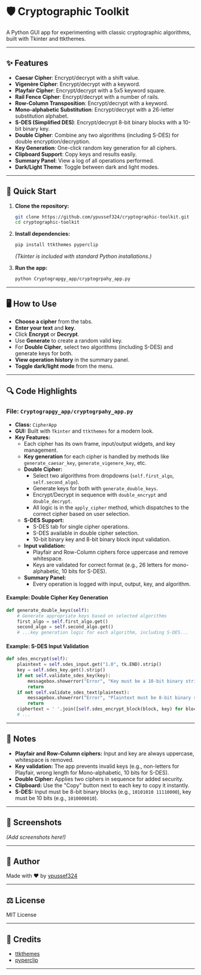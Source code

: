 # 🛡️ Cryptographic Toolkit

A Python GUI app for experimenting with classic cryptographic algorithms, built with Tkinter and ttkthemes.

---

## ✨ Features

- **Caesar Cipher**: Encrypt/decrypt with a shift value.
- **Vigenère Cipher**: Encrypt/decrypt with a keyword.
- **Playfair Cipher**: Encrypt/decrypt with a 5x5 keyword square.
- **Rail Fence Cipher**: Encrypt/decrypt with a number of rails.
- **Row-Column Transposition**: Encrypt/decrypt with a keyword.
- **Mono-alphabetic Substitution**: Encrypt/decrypt with a 26-letter substitution alphabet.
- **S-DES (Simplified DES)**: Encrypt/decrypt 8-bit binary blocks with a 10-bit binary key.
- **Double Cipher**: Combine any two algorithms (including S-DES) for double encryption/decryption.
- **Key Generation**: One-click random key generation for all ciphers.
- **Clipboard Support**: Copy keys and results easily.
- **Summary Panel**: View a log of all operations performed.
- **Dark/Light Theme**: Toggle between dark and light modes.

---

## 🚀 Quick Start

1. **Clone the repository:**
   ```bash
   git clone https://github.com/ypussef324/cryptographic-toolkit.git
   cd cryptographic-toolkit
   ```

2. **Install dependencies:**
   ```bash
   pip install ttkthemes pyperclip
   ```
   *(Tkinter is included with standard Python installations.)*

3. **Run the app:**
   ```bash
   python Cryptograpgy_app/cryptogrpahy_app.py
   ```

---

## 🖥️ How to Use

- **Choose a cipher** from the tabs.
- **Enter your text** and **key**.
- Click **Encrypt** or **Decrypt**.
- Use **Generate** to create a random valid key.
- For **Double Cipher**, select two algorithms (including S-DES) and generate keys for both.
- **View operation history** in the summary panel.
- **Toggle dark/light mode** from the menu.

---

## 🔍 Code Highlights

### File: `Cryptograpgy_app/cryptogrpahy_app.py`

- **Class:** `CipherApp`
- **GUI:** Built with `Tkinter` and `ttkthemes` for a modern look.
- **Key Features:**
  - Each cipher has its own frame, input/output widgets, and key management.
  - **Key generation** for each cipher is handled by methods like `generate_caesar_key`, `generate_vigenere_key`, etc.
  - **Double Cipher:**  
    - Select two algorithms from dropdowns (`self.first_algo`, `self.second_algo`).
    - Generate keys for both with `generate_double_keys`.
    - Encrypt/Decrypt in sequence with `double_encrypt` and `double_decrypt`.
    - All logic is in the `apply_cipher` method, which dispatches to the correct cipher based on user selection.
  - **S-DES Support:**  
    - S-DES tab for single cipher operations.
    - S-DES available in double cipher selection.
    - 10-bit binary key and 8-bit binary block input validation.
  - **Input validation:**  
    - Playfair and Row-Column ciphers force uppercase and remove whitespace.
    - Keys are validated for correct format (e.g., 26 letters for mono-alphabetic, 10 bits for S-DES).
  - **Summary Panel:**  
    - Every operation is logged with input, output, key, and algorithm.

#### Example: Double Cipher Key Generation
```python
def generate_double_keys(self):
    # Generate appropriate keys based on selected algorithms
    first_algo = self.first_algo.get()
    second_algo = self.second_algo.get()
    # ...key generation logic for each algorithm, including S-DES...
```

#### Example: S-DES Input Validation
```python
def sdes_encrypt(self):
    plaintext = self.sdes_input.get("1.0", tk.END).strip()
    key = self.sdes_key.get().strip()
    if not self.validate_sdes_key(key):
        messagebox.showerror("Error", "Key must be a 10-bit binary string (e.g., 1010000010)")
        return
    if not self.validate_sdes_text(plaintext):
        messagebox.showerror("Error", "Plaintext must be 8-bit binary string(s), separated by spaces")
        return
    ciphertext = ' '.join([self.sdes_encrypt_block(block, key) for block in plaintext.split()])
    # ...
```

---

## 📝 Notes

- **Playfair and Row-Column ciphers:** Input and key are always uppercase, whitespace is removed.
- **Key validation:** The app prevents invalid keys (e.g., non-letters for Playfair, wrong length for Mono-alphabetic, 10 bits for S-DES).
- **Double Cipher:** Applies two ciphers in sequence for added security.
- **Clipboard:** Use the "Copy" button next to each key to copy it instantly.
- **S-DES:** Input must be 8-bit binary blocks (e.g., `10101010 11110000`), key must be 10 bits (e.g., `1010000010`).

---

## 📸 Screenshots

*(Add screenshots here!)*

---

## 👤 Author

Made with ❤️ by [ypussef324](https://github.com/ypussef324)

---

## ⚖️ License

MIT License

---

## 🙏 Credits

- [ttkthemes](https://github.com/RedFantom/ttkthemes)
- [pyperclip](https://github.com/asweigart/pyperclip)

---